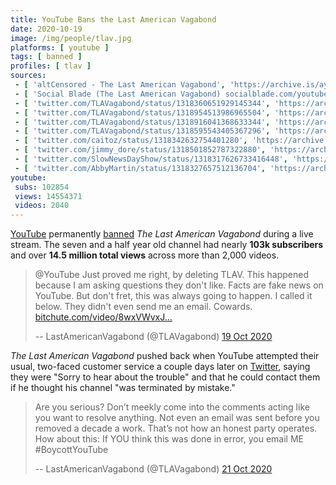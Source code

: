 ```yaml
---
title: YouTube Bans the Last American Vagabond
date: 2020-10-19
image: /img/people/tlav.jpg
platforms: [ youtube ]
tags: [ banned ]
profiles: [ tlav ]
sources:
 - [ 'altCensored - The Last American Vagabond', 'https://archive.is/ayrZq' ]
 - [ 'Social Blade (The Last American Vagabond) socialblade.com/youtube/channel/UC_ClYrAtDNAGy5J0N-AwBNw', 'https://archive.is/4qXIT' ]
 - [ 'twitter.com/TLAVagabond/status/1318360651929145344', 'https://archive.is/O2Aev' ]
 - [ 'twitter.com/TLAVagabond/status/1318954513986965504', 'https://archive.is/rRUet' ]
 - [ 'twitter.com/TLAVagabond/status/1318916041368633344', 'https://archive.is/FJerQ' ]
 - [ 'twitter.com/TLAVagabond/status/1318595543405367296', 'https://archive.is/kgx5g' ]
 - [ 'twitter.com/caitoz/status/1318342632754401280', 'https://archive.is/IkEI0' ]
 - [ 'twitter.com/jimmy_dore/status/1318501852787322880', 'https://archive.is/WDWnI' ]
 - [ 'twitter.com/SlowNewsDayShow/status/1318317626733416448', 'https://archive.is/z8A0r' ]
 - [ 'twitter.com/AbbyMartin/status/1318327657512136704', 'https://archive.is/y5VZK' ]
youtube:
 subs: 102854
 views: 14554371
 videos: 2040
---
```


[YouTube](/youtube/) permanently [banned](/tags/banned/) _The Last American
Vagabond_ during a live stream.  The seven and a half year old channel had
nearly **103k subscribers** and over **14.5 million total views** across more
than 2,000 videos.

> @YouTube Just proved me right, by deleting TLAV. This happened because I am
> asking questions they don't like. Facts are fake news on YouTube. But don't
> fret, this was always going to happen. I called it below. They didn't even
> send me an email. Cowards.
> [bitchute.com/video/8wxVWvxJ...](https://www.bitchute.com/video/8wxVWvxJPs8/)
>
> -- LastAmericanVagabond (@TLAVagabond) [19 Oct 2020](https://archive.is/gMfyZ)

_The Last American Vagabond_ pushed back when YouTube attempted their usual,
two-faced customer service a couple days later on [Twitter](/twitter/), saying
they were "Sorry to hear about the trouble" and that he could contact them if
he thought his channel "was terminated by mistake."

> Are you serious? Don’t meekly come into the comments acting like you want to
> resolve anything. Not even an email was sent before you removed a decade a
> work. That’s not how an honest party operates. How about this: If YOU think
> this was done in error, you email ME #BoycottYouTube
>
> -- LastAmericanVagabond (@TLAVagabond) [21 Oct 2020](https://archive.is/FJerQ)
